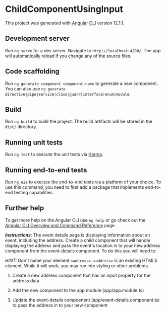 # ChildComponentUsingInput

This project was generated with [Angular CLI](https://github.com/angular/angular-cli) version 12.1.1.

## Development server

Run `ng serve` for a dev server. Navigate to `http://localhost:4200/`. The app will automatically reload if you change any of the source files.

## Code scaffolding

Run `ng generate component component-name` to generate a new component. You can also use `ng generate directive|pipe|service|class|guard|interface|enum|module`.

## Build

Run `ng build` to build the project. The build artifacts will be stored in the `dist/` directory.

## Running unit tests

Run `ng test` to execute the unit tests via [Karma](https://karma-runner.github.io).

## Running end-to-end tests

Run `ng e2e` to execute the end-to-end tests via a platform of your choice. To use this command, you need to first add a package that implements end-to-end testing capabilities.

## Further help

To get more help on the Angular CLI use `ng help` or go check out the [Angular CLI Overview and Command Reference](https://angular.io/cli) page.


**_Instructions_**: The event details page is displaying information about an event, including the address.
Create a child component that will handle displaying the address and pass the event's location in to 
your new address component from the event-details component. To do this you will need to:

_HINT:_ Don't name your element `<address>`. `<address>` is an existing HTML5 element. While it will work,
you may run into styling or other problems.

1. Create a new address component that has an input property for the address data

1. Add the new component to the app module (app/app.module.ts)

1. Update the event-details compoenent (app/event-details.component.ts) to pass the address in to your new component